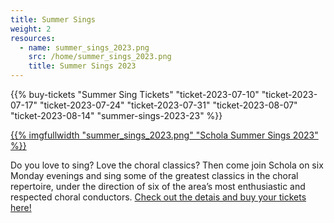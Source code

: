 ```yaml
---
title: Summer Sings
weight: 2
resources:
  - name: summer_sings_2023.png
    src: /home/summer_sings_2023.png
    title: Summer Sings 2023
---
```


{{% buy-tickets "Summer Sing Tickets" "ticket-2023-07-10" "ticket-2023-07-17" "ticket-2023-07-24" "ticket-2023-07-31" "ticket-2023-08-07" "ticket-2023-08-14" "summer-sings-2023-23" %}}

<a href="/events/">{{% imgfullwidth "summer_sings_2023.png" "Schola Summer Sings 2023" %}}</a>

Do you love to sing? Love the choral classics? Then come join Schola on six Monday evenings and sing some of the greatest classics
in the choral repertoire, under the direction of six of the area&rsquo;s most enthusiastic and respected choral conductors.
<a href="/summersings">Check out the detais and buy your tickets here!</a>
